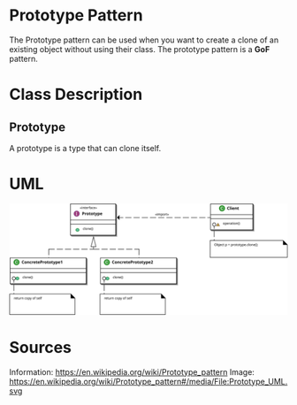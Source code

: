 # Prototype Pattern

The Prototype pattern can be used when you want to create a clone of an existing
object without using their class. The prototype pattern is a **GoF** pattern.

# Class Description

## Prototype

A prototype is a type that can clone itself.

# UML

![UML](../../../resource/Prototype_UML.png)

# Sources

Information: https://en.wikipedia.org/wiki/Prototype_pattern 
Image: https://en.wikipedia.org/wiki/Prototype_pattern#/media/File:Prototype_UML.svg